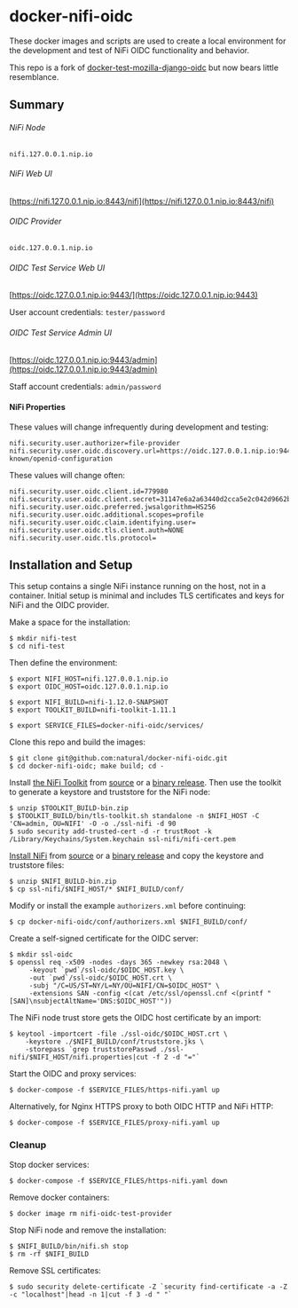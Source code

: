 # docker-nifi-oidc

These docker images and scripts are used to create a local environment for the development
and test of NiFi OIDC functionality and behavior.

This repo is a fork of
[docker-test-mozilla-django-oidc](https://github.com/mozilla/docker-test-mozilla-django-oidc) but now
bears little resemblance.

## Summary

###### NiFi Node
`nifi.127.0.0.1.nip.io`

###### NiFi Web UI
[https://nifi.127.0.0.1.nip.io:8443/nifi](https://nifi.127.0.0.1.nip.io:8443/nifi)

######  OIDC Provider
`oidc.127.0.0.1.nip.io`

######  OIDC Test Service Web UI
[https://oidc.127.0.0.1.nip.io:9443/](https://oidc.127.0.0.1.nip.io:9443)

User account credentials:  `tester/password`

###### OIDC Test Service Admin UI
[https://oidc.127.0.0.1.nip.io:9443/admin](https://oidc.127.0.0.1.nip.io:9443/admin)

Staff account credentials:  `admin/password`

#### NiFi Properties

These values will change infrequently during development and testing:

```properties
nifi.security.user.authorizer=file-provider
nifi.security.user.oidc.discovery.url=https://oidc.127.0.0.1.nip.io:9443/openid/.well-known/openid-configuration
```

These values will change often:

```properties
nifi.security.user.oidc.client.id=779980
nifi.security.user.oidc.client.secret=31147e6a2a63440d2cca5e2c042d9662b3db1792d386cacb71ac6581
nifi.security.user.oidc.preferred.jwsalgorithm=HS256
nifi.security.user.oidc.additional.scopes=profile
nifi.security.user.oidc.claim.identifying.user=
nifi.security.user.oidc.tls.client.auth=NONE
nifi.security.user.oidc.tls.protocol=
```


## Installation and Setup

This setup contains a single NiFi instance running on the host, not in a container.  Initial setup is minimal
and includes TLS certificates and keys for NiFi and the OIDC provider.

Make a space for the installation:

```shell script
$ mkdir nifi-test
$ cd nifi-test
```

Then define the environment:

```shell script
$ export NIFI_HOST=nifi.127.0.0.1.nip.io
$ export OIDC_HOST=oidc.127.0.0.1.nip.io

$ export NIFI_BUILD=nifi-1.12.0-SNAPSHOT
$ export TOOLKIT_BUILD=nifi-toolkit-1.11.1

$ export SERVICE_FILES=docker-nifi-oidc/services/
```

Clone this repo and build the images:

```shell script
$ git clone git@github.com:natural/docker-nifi-oidc.git
$ cd docker-nifi-oidc; make build; cd -
```


Install [the NiFi Toolkit](https://nifi.apache.org/docs/nifi-docs/html/toolkit-guide.html) from [source](https://gitbox.apache.org/repos/asf?p=nifi.git) or a [binary release](https://nifi.apache.org/download.html).
Then use the toolkit to generate a keystore and truststore for the NiFi node:

```shell script
$ unzip $TOOLKIT_BUILD-bin.zip
$ $TOOLKIT_BUILD/bin/tls-toolkit.sh standalone -n $NIFI_HOST -C 'CN=admin, OU=NIFI' -O -o ./ssl-nifi -d 90
$ sudo security add-trusted-cert -d -r trustRoot -k /Library/Keychains/System.keychain ssl-nifi/nifi-cert.pem
```

[Install NiFi](https://nifi.apache.org/docs/nifi-docs/html/getting-started.html#downloading-and-installing-nifi) from [source](https://gitbox.apache.org/repos/asf?p=nifi.git) or a [binary release](https://nifi.apache.org/download.html) and
copy the keystore and truststore files:

```shell script
$ unzip $NIFI_BUILD-bin.zip
$ cp ssl-nifi/$NIFI_HOST/* $NIFI_BUILD/conf/
```

Modify or install the example `authorizers.xml` before continuing:

```shell script
$ cp docker-nifi-oidc/conf/authorizers.xml $NIFI_BUILD/conf/
```


Create a self-signed certificate for the OIDC server:

```shell script
$ mkdir ssl-oidc
$ openssl req -x509 -nodes -days 365 -newkey rsa:2048 \
     -keyout `pwd`/ssl-oidc/$OIDC_HOST.key \
     -out `pwd`/ssl-oidc/$OIDC_HOST.crt \
     -subj "/C=US/ST=NY/L=NY/OU=NIFI/CN=$OIDC_HOST" \
     -extensions SAN -config <(cat /etc/ssl/openssl.cnf <(printf "[SAN]\nsubjectAltName='DNS:$OIDC_HOST'"))
```

The NiFi node trust store gets the OIDC host certificate by an import:

```shell script
$ keytool -importcert -file ./ssl-oidc/$OIDC_HOST.crt \
    -keystore ./$NIFI_BUILD/conf/truststore.jks \
    -storepass `grep truststorePasswd ./ssl-nifi/$NIFI_HOST/nifi.properties|cut -f 2 -d "="`
```

Start the OIDC and proxy services:

```shell script
$ docker-compose -f $SERVICE_FILES/https-nifi.yaml up
```

Alternatively, for Nginx HTTPS proxy to both OIDC HTTP and NiFi HTTP:

```shell script
$ docker-compose -f $SERVICE_FILES/proxy-nifi.yaml up
```


### Cleanup

Stop docker services:

```shell script
$ docker-compose -f $SERVICE_FILES/https-nifi.yaml down
```

Remove docker containers:

```shell script
$ docker image rm nifi-oidc-test-provider
```

Stop NiFi node and remove the installation:

```shell script
$ $NIFI_BUILD/bin/nifi.sh stop
$ rm -rf $NIFI_BUILD
```

Remove SSL certificates:

```shell script
$ sudo security delete-certificate -Z `security find-certificate -a -Z -c "localhost"|head -n 1|cut -f 3 -d " "`
```
